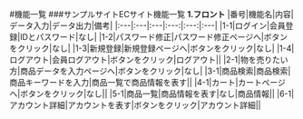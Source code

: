 #機能一覧
###サンプルサイトECサイト機能一覧
**1.フロント**
|番号|機能名|内容|データ入力|データ出力|備考| 
|:---|:---|:---|:---:|:---:|:---| 
|1-1|ログイン|会員登録|IDとパスワード|なし| 
|1-2|パスワード修正|パスワード修正ページへ|ボタンをクリック|なし| 
|1-3|新規登録|新規登録ページへ|ボタンをクリック|なし| 
|1-4|ログアウト|会員ログアウト|ボタンをクリック|ログアウト|| 
|2-1|物を売りたい方|商品データを入力ページへ|ボタンをクリック|なし| 
|3-1|商品検索|商品検索|商品キーワードを入力|商品一覧で商品情報を表す|| 
|4-1|カート|カートページへ|ボタンをクリック|なし|| 
|5-1|商品一覧|商品情報を表す|なし|商品情報|| 
|6-1|アカウント詳細|アカウントを表す|ボタンをクリック|アカウント詳細|| 

 
